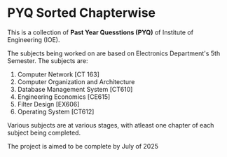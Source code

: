 # PYQ Sorted Chapterwise

This is a collection of **Past Year Quesstions (PYQ)** of Institute of Engineering (IOE).

The subjects being worked on are based on Electronics Department's 5th Semester. The subjects are:
1. Computer Network [CT 163]
2. Computer Organization and Architecture
3. Database Management System [CT610]
4. Engineering Economics [CE615]
5. Filter Design [EX606]
6. Operating System [CT612]

Various subjects are at various stages, with atleast one chapter of each subject being completed.

The project is aimed to be complete by July of 2025